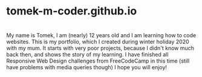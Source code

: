# tomek-m-coder.github.io
#
#
My name is Tomek, I am (nearly) 12 years old and I am learning how to code websites.
This is my portfolio, which I created during winter holiday 2020 with my mum.
It starts with very poor projects, because I didn't know much back then, and shows the story of my learning.
I have finished all Responsive Web Design challenges from FreeCodeCamp in this time (still have problems with media queries though)
I hope you will enjoy!
